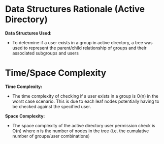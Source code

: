 # Data Structures Rationale (Active Directory)
**Data Structures Used:**
* To determine if a user exists in a group in active directory, a tree was used to represent the parent/child relationship of groups and their associated subgroups and users

# Time/Space Complexity
**Time Complexity:**
* The time complexity of checking if a user exists in a group is O(n) in the worst case scenario. This is due to each leaf nodes potentially having to be checked against the specified user.

**Space Complexity:**
* The space complexity of the active directory user permission check is O(n) where n is the number of nodes in the tree (i.e. the cumulative number of groups/user combinations)
